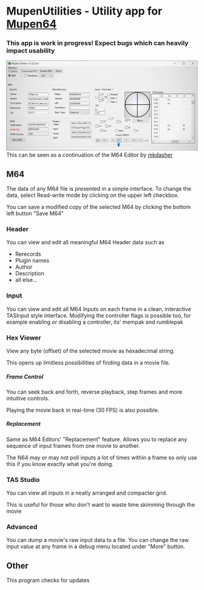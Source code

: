 # MupenUtilities - Utility app for [Mupen64](https://github.com/mkdasher/mupen64-rr-lua-/)
### __This app is work in progress! Expect bugs which can heavily impact usability__
![MupenUtilities](https://raw.githubusercontent.com/Aurumaker72/MupenUtilities/input-roll/screenshot1.PNG "Mupen64 Utilities")<br>
This can be seen as a continuation of the M64 Editor by [mkdasher](https://github.com/mkdasher/)

## M64
The data of any M64 file is presented in a simple interface.
To change the data, select Read-write mode by clicking on the upper left checkbox.

You can save a modified copy of the selected M64 by clicking the bottom left button "Save M64"

### Header
You can view and edit all meaningful M64 Header data such as
- Rerecords
- Plugin names
- Author
- Description
- all else...

### Input
You can view and edit all M64 Inputs on each frame in a clean, interactive TASInput style interface.
Modifying the controller flags is possible too, for example enabling or disabling a controller, its' mempak and rumblepak

### Hex Viewer
View any byte (offset) of the selected movie as hexadecimal string.

This opens up limitless possibilities of finding data in a movie file.

##### Frame Control
You can seek back and forth, reverse playback, step frames and more intuitive controls.

Playing the movie back in real-time (30 FPS) is also possible.

##### Replacement
Same as M64 Editors' "Replacement" feature. Allows you to replace any sequence of input frames from one movie to another. 

The N64 may or may not poll inputs a lot of times within a frame so only use this if you know exactly what you're doing.

### TAS Studio
You can view all inputs in a neatly arranged and compacter grid. 

This is useful for those who don't want to waste time skimming through the movie

### Advanced
You can dump a movie's raw input data to a file.
You can change the raw input value at any frame in a debug menu located under "More" button.

## Other
This program checks for updates
